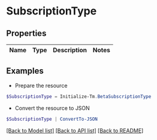 # SubscriptionType
## Properties

Name | Type | Description | Notes
------------ | ------------- | ------------- | -------------

## Examples

- Prepare the resource
```powershell
$SubscriptionType = Initialize-Tm.BetaSubscriptionType 
```

- Convert the resource to JSON
```powershell
$SubscriptionType | ConvertTo-JSON
```

[[Back to Model list]](../README.md#documentation-for-models) [[Back to API list]](../README.md#documentation-for-api-endpoints) [[Back to README]](../README.md)

